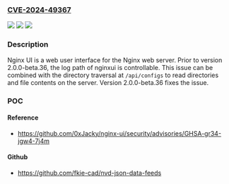 ### [CVE-2024-49367](https://cve.mitre.org/cgi-bin/cvename.cgi?name=CVE-2024-49367)
![](https://img.shields.io/static/v1?label=Product&message=nginx-ui&color=blue)
![](https://img.shields.io/static/v1?label=Version&message=%3D%20%3C%202.0.0-beta.36%20&color=brighgreen)
![](https://img.shields.io/static/v1?label=Vulnerability&message=CWE-862%3A%20Missing%20Authorization&color=brighgreen)

### Description

Nginx UI is a web user interface for the Nginx web server. Prior to version 2.0.0-beta.36, the log path of nginxui is controllable. This issue can be combined with the directory traversal at `/api/configs` to read directories and file contents on the server. Version 2.0.0-beta.36 fixes the issue.

### POC

#### Reference
- https://github.com/0xJacky/nginx-ui/security/advisories/GHSA-gr34-jgw4-7j4m

#### Github
- https://github.com/fkie-cad/nvd-json-data-feeds

